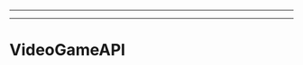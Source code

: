 ---------------------------------------
--------------------------------------------------------------------------------------------------
# VideoGameAPI
